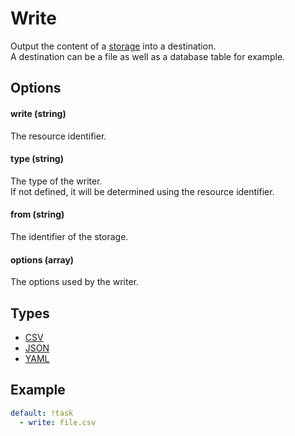 # Write

Output the content of a [storage](/core/storage) into a destination.<br>
A destination can be a file as well as a database table for example.

## Options

#### write (string)

The resource identifier.

#### type (string)

The type of the writer.<br>
If not defined, it will be determined using the resource identifier.

#### from (string)

The identifier of the storage.

#### options (array)

The options used by the writer.

## Types

* [CSV](/writer/csv)
* [JSON](/writer/json)
* [YAML](/writer/yaml)

## Example

```yaml
default: !task
  - write: file.csv
```
